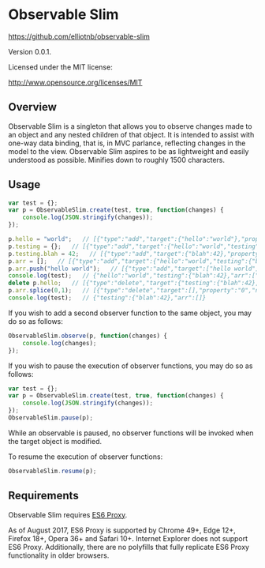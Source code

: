 # Observable Slim
https://github.com/elliotnb/observable-slim

Version 0.0.1.

Licensed under the MIT license:

http://www.opensource.org/licenses/MIT

## Overview 
Observable Slim is a singleton that allows you to observe changes made to an object and any nested
children of that object. It is intended to assist with one-way data binding, that is, in MVC parlance, 
reflecting changes in the model to the view. Observable Slim aspires to be as lightweight and easily
understood as possible. Minifies down to roughly 1500 characters.

## Usage

```javascript
var test = {};
var p = ObservableSlim.create(test, true, function(changes) {
	console.log(JSON.stringify(changes));
});

p.hello = "world";   // [{"type":"add","target":{"hello":"world"},"property":"hello","newValue":"world","currentPath":"hello"}]
p.testing = {};   // [{"type":"add","target":{"hello":"world","testing":{}},"property":"testing","newValue":{},"currentPath":"testing"}]
p.testing.blah = 42;   // [{"type":"add","target":{"blah":42},"property":"blah","newValue":42,"currentPath":"testing.blah"}]
p.arr = [];   // [{"type":"add","target":{"hello":"world","testing":{"blah":42},"arr":[]},"property":"arr","newValue":[],"currentPath":"arr"}]
p.arr.push("hello world");   // [{"type":"add","target":["hello world"],"property":"0","newValue":"hello world","currentPath":"arr"}]
console.log(test);   // {"hello":"world","testing":{"blah":42},"arr":["hello world"]}
delete p.hello;   // [{"type":"delete","target":{"testing":{"blah":42},"arr":["hello world"]},"property":"hello","newValue":null,"previousValue":"world","currentPath":"hello"}]
p.arr.splice(0,1);   // [{"type":"delete","target":[],"property":"0","newValue":null,"previousValue":"hello world","currentPath":"arr"},{"type":"update","target":[],"property":"length","newValue":0,"previousValue":1,"currentPath":"arr"}]
console.log(test);   // {"testing":{"blah":42},"arr":[]}
```

If you wish to add a second observer function to the same object, you may do so as follows:
```javascript
ObservableSlim.observe(p, function(changes) {
	console.log(changes);
});
```

If you wish to pause the execution of observer functions, you may do so as follows:
```javascript
var test = {};
var p = ObservableSlim.create(test, true, function(changes) {
	console.log(JSON.stringify(changes));
});
ObservableSlim.pause(p);
```

While an observable is paused, no observer functions will be invoked when the target object is modified.

To resume the execution of observer functions:

```javascript
ObservableSlim.resume(p);
```

## Requirements

Observable Slim requires [ES6 Proxy](https://developer.mozilla.org/en-US/docs/Web/JavaScript/Reference/Global_Objects/Proxy).

As of August 2017, ES6 Proxy is supported by Chrome 49+, Edge 12+, Firefox 18+, Opera 36+ and Safari 10+. Internet Explorer does not support ES6 Proxy. Additionally, there are no polyfills that fully replicate ES6 Proxy functionality in older browsers.